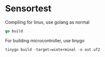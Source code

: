 # Sensortest
Compiling for linux, use golang as normal

``` go 
go build
```

For building microcontroller, use tinygo
``` go 
tinygo build -target=wioterminal -o out.uf2
```

